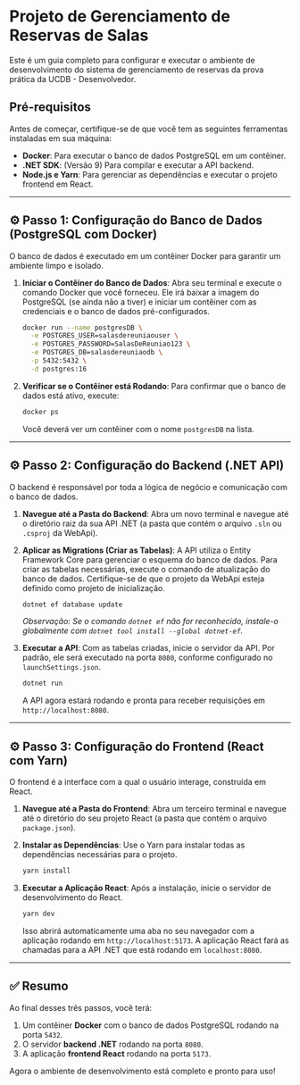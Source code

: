 # Projeto de Gerenciamento de Reservas de Salas

Este é um guia completo para configurar e executar o ambiente de desenvolvimento do sistema de gerenciamento de reservas da prova prática da UCDB - Desenvolvedor.

##  Pré-requisitos

Antes de começar, certifique-se de que você tem as seguintes ferramentas instaladas em sua máquina:

- **Docker**: Para executar o banco de dados PostgreSQL em um contêiner.
- **.NET SDK**: (Versão 9) Para compilar e executar a API backend.
- **Node.js e Yarn**: Para gerenciar as dependências e executar o projeto frontend em React.

---

## ⚙️ Passo 1: Configuração do Banco de Dados (PostgreSQL com Docker)

O banco de dados é executado em um contêiner Docker para garantir um ambiente limpo e isolado.

1.  **Iniciar o Contêiner do Banco de Dados**:
    Abra seu terminal e execute o comando Docker que você forneceu. Ele irá baixar a imagem do PostgreSQL (se ainda não a tiver) e iniciar um contêiner com as credenciais e o banco de dados pré-configurados.

    ```bash
    docker run --name postgresDB \
      -e POSTGRES_USER=salasdereuniaouser \
      -e POSTGRES_PASSWORD=SalasDeReuniao123 \
      -e POSTGRES_DB=salasdereuniaodb \
      -p 5432:5432 \
      -d postgres:16
    ```

2.  **Verificar se o Contêiner está Rodando**:
    Para confirmar que o banco de dados está ativo, execute:

    ```bash
    docker ps
    ```

    Você deverá ver um contêiner com o nome `postgresDB` na lista.

---

## ⚙️ Passo 2: Configuração do Backend (.NET API)

O backend é responsável por toda a lógica de negócio e comunicação com o banco de dados.

1.  **Navegue até a Pasta do Backend**:
    Abra um novo terminal e navegue até o diretório raiz da sua API .NET (a pasta que contém o arquivo `.sln` ou `.csproj` da WebApi).

2.  **Aplicar as Migrations (Criar as Tabelas)**:
    A API utiliza o Entity Framework Core para gerenciar o esquema do banco de dados. Para criar as tabelas necessárias, execute o comando de atualização do banco de dados. Certifique-se de que o projeto da WebApi esteja definido como projeto de inicialização.

    ```bash
    dotnet ef database update
    ```

    *Observação: Se o comando `dotnet ef` não for reconhecido, instale-o globalmente com `dotnet tool install --global dotnet-ef`.*

3.  **Executar a API**:
    Com as tabelas criadas, inicie o servidor da API. Por padrão, ele será executado na porta `8080`, conforme configurado no `launchSettings.json`.

    ```bash
    dotnet run
    ```

    A API agora estará rodando e pronta para receber requisições em `http://localhost:8080`.

---

## ⚙️ Passo 3: Configuração do Frontend (React com Yarn)

O frontend é a interface com a qual o usuário interage, construída em React.

1.  **Navegue até a Pasta do Frontend**:
    Abra um terceiro terminal e navegue até o diretório do seu projeto React (a pasta que contém o arquivo `package.json`).

2.  **Instalar as Dependências**:
    Use o Yarn para instalar todas as dependências necessárias para o projeto.

    ```bash
    yarn install
    ```

3.  **Executar a Aplicação React**:
    Após a instalação, inicie o servidor de desenvolvimento do React.

    ```bash
    yarn dev
    ```

    Isso abrirá automaticamente uma aba no seu navegador com a aplicação rodando em `http://localhost:5173`. A aplicação React fará as chamadas para a API .NET que está rodando em `localhost:8080`.

---

## ✅ Resumo

Ao final desses três passos, você terá:

1.  Um contêiner **Docker** com o banco de dados PostgreSQL rodando na porta `5432`.
2.  O servidor **backend .NET** rodando na porta `8080`.
3.  A aplicação **frontend React** rodando na porta `5173`.

Agora o ambiente de desenvolvimento está completo e pronto para uso!
